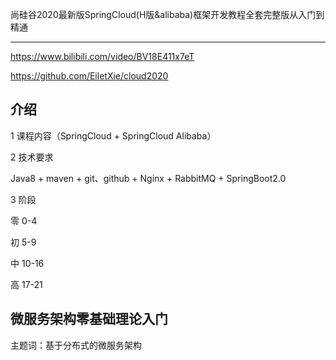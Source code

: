 尚硅谷2020最新版SpringCloud(H版&alibaba)框架开发教程全套完整版从入门到精通

------

https://www.bilibili.com/video/BV18E411x7eT

https://github.com/EiletXie/cloud2020

## 介绍

1 课程内容（SpringCloud + SpringCloud Alibaba）



2 技术要求

Java8 + maven + git、github + Nginx + RabbitMQ + SpringBoot2.0 



3 阶段

零 0-4

初 5-9

中 10-16

高 17-21



## 微服务架构零基础理论入门



主题词：基于分布式的微服务架构

